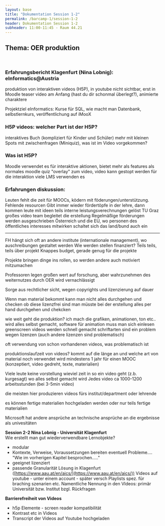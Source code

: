 ```yaml
---
layout: base
title: "Dokumentation Session 1-2"
permalink: /barcamp-1/session-1-2
header: Dokumentation Session 1-2
subheader: 11:00-11:45 - Raum 44.21
---
```


## Thema: OER produktion
<br>

### Erfahrungsbericht Klagenfurt (Nina Lobnig): eInformatics@Austria 
produktion von interaktiven videos (H5P), in youtube nicht sichtbar, erst in Moodle
teaser video am Anfang (hast du dir schonmal überlegt?), animierte charaktere

Projektziel eInformatics: Kurse für SQL, wie macht man Datenbank, selbstlernkurs, veröffentlichung auf iMooX

### H5P videos: welcher Part ist der H5P?
interaktives Buch (kompliziert für Kinder und Schüler)
mehr mit kleinen Spots mit zwischenfragen (Miniquiz), was ist im Video vorgekommen?

### Was ist H5P?

Moodle verwendet es für interaktive aktionen, bietet mehr als features als normales moodle quiz
"overlay" zum video, video kann gestopt werden für die interaktion
viele LMS verwenden es

### Erfahrungen diskussion:

Leuten fehlt die zeit für MOOCs, ködern mit föderungen/unterstützung. Fehlende resourcen
Gibt immer wieder fördertöpfe in der lehre, dann kommen leute mit ideen
teils interne leistungsverechnungen gelöst
TU Graz großes video team begleitet die erstellung
Regelmäßige förderungen werden ausgeschrieben
Österreich und die EU, wo personen des öffentliches interesses mitwirken schaltet sich das land/bund auch ein

--- 

FH hängt sich oft an andere institute (internationale management), wo auschreibungen gestaltet werden
Wie werden stellen finanziert?
Teils teils, teils über projekt
Knappes budget, gerade genug für die projekte

Projekte bringen dinge ins rollen, so werden andere auch motiviert mitzumachen

Professoren legen großen wert auf forschung, aber wahrzunehmen des weiternutzes durch OER wird vernachlässigt

Sorge aus rechtlicher sicht, wegen copyrights und lizenzierung auf dauer

Wenn man material bekommt kann man nicht alles durchgehen und checken ob diese lizenzfrei sind
man müsste bei der erstellung alles per hand durchgehen und chekcken

wie weit geht die produktion? ich mach die grafiken, animationen, ton etc..
wird alles selbst gemacht, software für animation muss man sich einlesen
greenscreen videos werden schnell gemacht
schriftarten sind ein problem wegen lizenzen (auch andere lizenzen sind problematisch)

oft verwendung von schon vorhandenen videos, was problematisch ist 

produktionslaufzeit von videos?
kommt auf die länge an und welche art von material noch verwendet wird
mindestens 1 jahr für einen MOOC (konzeptiert, video gedreht, texte, materialien)

Viele leute keine vorstellung wieviel zeit in so ein video geht (z.b. kurgesagt) wo alles selbst gemacht wird
Jedes video ca 1000-1200 arbeitsstunden (bei 3-5min video)

die meisten hier produzieren videos fürs institut/department oder lehrende

es können fertige materialien hochgeladen werden oder nur teils fertige materialien

Microsoft hat andere ansprüche an technische ansprüche an die ergebnisse als univesitäten

**Session 2-2 Nina Lobnig - Universität Klagenfurt**
<br>
Wie erstellt man gut wiederverwendbare Lernobjekte? 
- modular
- Kontexte, Verweise,  Voraussetzungen bereiten eventuell Probleme....  "Wie im vorherigen Kapitel besprochen....."
- geeignet lizenziert
- passende Granularität
Lösung in Klagenfurt ([https://www.aau.at/en/aics/](https://www.aau.at/en/aics/))
Videos auf youtube - unter einem account - später versch Playlists spez. für braching szenarien etc.
Namentliche Nennung in den VIdeos: 
    primär Universität bzw. Institut bzgl. Rückfragen
    
**Barrierefreiheit von Videos**
- h5p Elemente - screen reader kompatibilität
- Kontrast etc in Videos
- Transcript der Videos auf Youtube hochgeladen 


